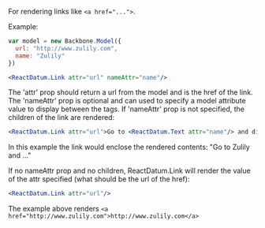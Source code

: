
For rendering links like `<a href="...">`.

Example: 
```jsx
var model = new Backbone.Model({
  url: "http://www.zulily.com", 
  name: "Zulily"
})

<ReactDatum.Link attr="url" nameAttr="name"/>
```

The 'attr' prop should return a url from the model and is the href of the link.   The 'nameAttr' prop is optional and can used to specify a model attribute value to display between the <a></a> tags.  If 'nameAttr' prop is not specified, the children of the link are rendered:

```jsx
<ReactDatum.Link attr="url">Go to <ReactDatum.Text attr="name"/> and discover somthing today!</Rd.Link>
```

In this example the link would enclose the rendered contents: "Go to Zulily and ..."

If no nameAttr prop and no children, ReactDatum.Link will render the value of the attr specified (what should be the url of the href):

```jsx
<ReactDatum.Link attr="url"/>
```

The example above renders `<a href="http://www.zulily.com">http://www.zulily.com</a>`  
